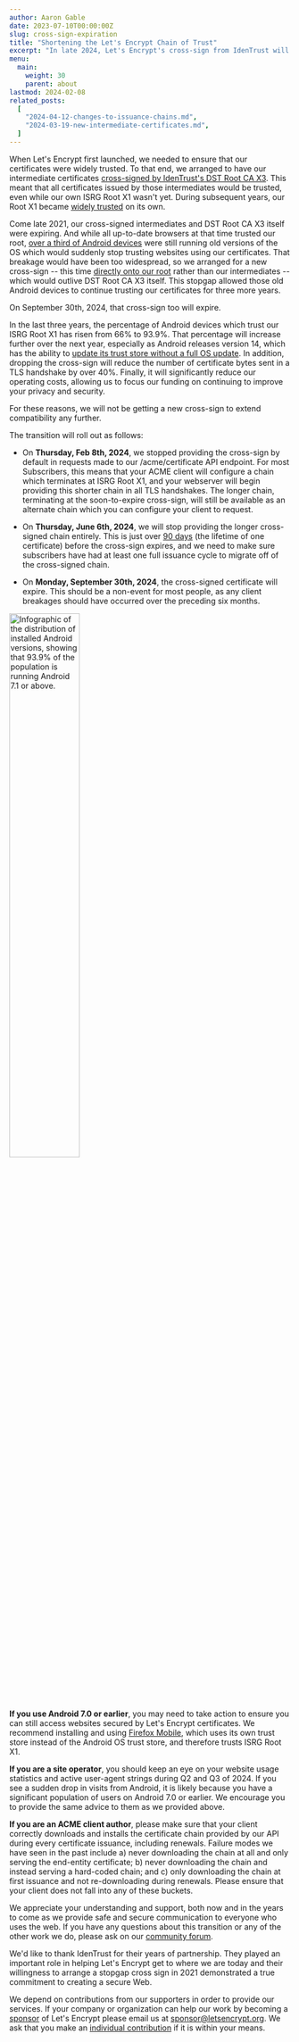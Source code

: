 ```yaml
---
author: Aaron Gable
date: 2023-07-10T00:00:00Z
slug: cross-sign-expiration
title: "Shortening the Let's Encrypt Chain of Trust"
excerpt: "In late 2024, Let's Encrypt's cross-sign from IdenTrust will expire. Here's everything you need to know about the upcoming transition, and why it will be a non-event for most people."
menu:
  main:
    weight: 30
    parent: about
lastmod: 2024-02-08
related_posts:
  [
    "2024-04-12-changes-to-issuance-chains.md",
    "2024-03-19-new-intermediate-certificates.md",
  ]
---
```


When Let's Encrypt first launched, we needed to ensure that our certificates were widely trusted. To that end, we arranged to have our intermediate certificates [cross-signed by IdenTrust's DST Root CA X3](https://letsencrypt.org/2015/10/19/lets-encrypt-is-trusted.html). This meant that all certificates issued by those intermediates would be trusted, even while our own ISRG Root X1 wasn't yet. During subsequent years, our Root X1 became [widely trusted](https://letsencrypt.org/docs/certificate-compatibility/) on its own.

Come late 2021, our cross-signed intermediates and DST Root CA X3 itself were expiring. And while all up-to-date browsers at that time trusted our root, [over a third of Android devices](https://letsencrypt.org/2020/11/06/own-two-feet.html) were still running old versions of the OS which would suddenly stop trusting websites using our certificates. That breakage would have been too widespread, so we arranged for a new cross-sign -- this time [directly onto our root](https://letsencrypt.org/2020/12/21/extending-android-compatibility.html) rather than our intermediates -- which would outlive DST Root CA X3 itself. This stopgap allowed those old Android devices to continue trusting our certificates for three more years.

On September 30th, 2024, that cross-sign too will expire.

In the last three years, the percentage of Android devices which trust our ISRG Root X1 has risen from 66% to 93.9%. That percentage will increase further over the next year, especially as Android releases version 14, which has the ability to [update its trust store without a full OS update](https://www.xda-developers.com/android-14-root-certificates-updatable). In addition, dropping the cross-sign will reduce the number of certificate bytes sent in a TLS handshake by over 40%. Finally, it will significantly reduce our operating costs, allowing us to focus our funding on continuing to improve your privacy and security.

For these reasons, we will not be getting a new cross-sign to extend compatibility any further.

The transition will roll out as follows:

- On **Thursday, Feb 8th, 2024**, we stopped providing the cross-sign by default in requests made to our /acme/certificate API endpoint. For most Subscribers, this means that your ACME client will configure a chain which terminates at ISRG Root X1, and your webserver will begin providing this shorter chain in all TLS handshakes. The longer chain, terminating at the soon-to-expire cross-sign, will still be available as an alternate chain which you can configure your client to request.

- On **Thursday, June 6th, 2024**, we will stop providing the longer cross-signed chain entirely. This is just over [90 days](https://letsencrypt.org/2015/11/09/why-90-days.html) (the lifetime of one certificate) before the cross-sign expires, and we need to make sure subscribers have had at least one full issuance cycle to migrate off of the cross-signed chain.

- On **Monday, September 30th, 2024**, the cross-signed certificate will expire. This should be a non-event for most people, as any client breakages should have occurred over the preceding six months.

<div class="howitworks-figure">
<img alt="Infographic of the distribution of installed Android versions, showing that 93.9% of the population is running Android 7.1 or above."
     src="/images/2023.07.10-android-version-distribution.png"
     style="width: 50%"/>
</div>

**If you use Android 7.0 or earlier**, you may need to take action to ensure you can still access websites secured by Let's Encrypt certificates. We recommend installing and using [Firefox Mobile](https://www.mozilla.org/en-US/firefox/browsers/mobile/android/), which uses its own trust store instead of the Android OS trust store, and therefore trusts ISRG Root X1.

**If you are a site operator**, you should keep an eye on your website usage statistics and active user-agent strings during Q2 and Q3 of 2024. If you see a sudden drop in visits from Android, it is likely because you have a significant population of users on Android 7.0 or earlier. We encourage you to provide the same advice to them as we provided above.

**If you are an ACME client author**, please make sure that your client correctly downloads and installs the certificate chain provided by our API during every certificate issuance, including renewals. Failure modes we have seen in the past include a) never downloading the chain at all and only serving the end-entity certificate; b) never downloading the chain and instead serving a hard-coded chain; and c) only downloading the chain at first issuance and not re-downloading during renewals. Please ensure that your client does not fall into any of these buckets.

We appreciate your understanding and support, both now and in the years to come as we provide safe and secure communication to everyone who uses the web. If you have any questions about this transition or any of the other work we do, please ask on our [community forum](https://community.letsencrypt.org).

We'd like to thank IdenTrust for their years of partnership. They played an important role in helping Let's Encrypt get to where we are today and their willingness to arrange a stopgap cross sign in 2021 demonstrated a true commitment to creating a secure Web.

We depend on contributions from our supporters in order to provide our services. If your company or organization can help our work by becoming a [sponsor](https://www.abetterinternet.org/sponsor/) of Let's Encrypt please email us at sponsor@letsencrypt.org. We ask that you make an [individual contribution](https://letsencrypt.org/donate/) if it is within your means.
